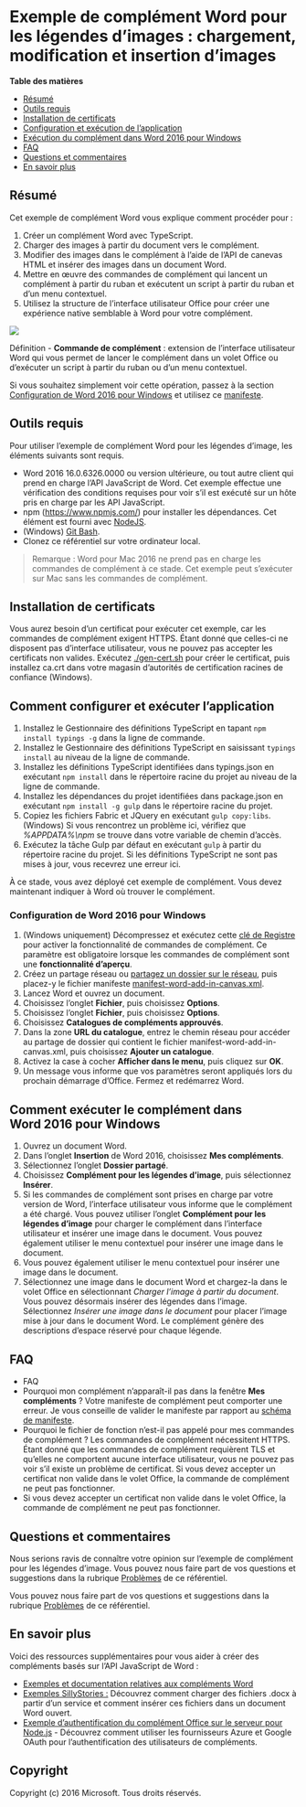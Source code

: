 # <a name="image-callouts-word-add-in-sample:-load,-edit,-and-insert-images"></a>Exemple de complément Word pour les légendes d’images : chargement, modification et insertion d’images

**Table des matières**

* [Résumé](#summary)
* [Outils requis](#required-tools)
* [Installation de certificats](#how-to-install-certificates)
* [Configuration et exécution de l’application](#how-to-set-up-and-run-the-app)
* [Exécution du complément dans Word 2016 pour Windows](#how-to-run-the-add-in-in-Word-2016-for-Windows)
* [FAQ](#faq)
* [Questions et commentaires](#questions-and-comments)
* [En savoir plus](#learn-more)


## <a name="summary"></a>Résumé

Cet exemple de complément Word vous explique comment procéder pour :

1. Créer un complément Word avec TypeScript.
2. Charger des images à partir du document vers le complément.
3. Modifier des images dans le complément à l’aide de l’API de canevas HTML et insérer des images dans un document Word.
4. Mettre en œuvre des commandes de complément qui lancent un complément à partir du ruban et exécutent un script à partir du ruban et d’un menu contextuel.
5. Utilisez la structure de l’interface utilisateur Office pour créer une expérience native semblable à Word pour votre complément.

![](/readme-images/Word-Add-in-TypeScript-Canvas.gif)

Définition - **Commande de complément** : extension de l’interface utilisateur Word qui vous permet de lancer le complément dans un volet Office ou d’exécuter un script à partir du ruban ou d’un menu contextuel.

Si vous souhaitez simplement voir cette opération, passez à la section [Configuration de Word 2016 pour Windows](#word-2016-for-windows-set-up) et utilisez ce [manifeste](https://github.com/OfficeDev/Word-Add-in-TypeScript-Canvas/blob/deploy2Azure/manifest-word-add-in-canvas.xml).

## <a name="required-tools"></a>Outils requis

Pour utiliser l’exemple de complément Word pour les légendes d’image, les éléments suivants sont requis.

* Word 2016 16.0.6326.0000 ou version ultérieure, ou tout autre client qui prend en charge l’API JavaScript de Word. Cet exemple effectue une vérification des conditions requises pour voir s’il est exécuté sur un hôte pris en charge par les API JavaScript.
* npm (https://www.npmjs.com/) pour installer les dépendances. Cet élément est fourni avec [NodeJS](https://nodejs.org/en/).
* (Windows) [Git Bash](http://www.git-scm.com/downloads).
* Clonez ce référentiel sur votre ordinateur local.

> Remarque : Word pour Mac 2016 ne prend pas en charge les commandes de complément à ce stade. Cet exemple peut s’exécuter sur Mac sans les commandes de complément.

## <a name="how-to-install-certificates"></a>Installation de certificats

Vous aurez besoin d’un certificat pour exécuter cet exemple, car les commandes de complément exigent HTTPS. Étant donné que celles-ci ne disposent pas d’interface utilisateur, vous ne pouvez pas accepter les certificats non valides. Exécutez [./gen-cert.sh](#gen-cert.sh) pour créer le certificat, puis installez ca.crt dans votre magasin d’autorités de certification racines de confiance (Windows).

## <a name="how-to-set-up-and-run-the-app"></a>Comment configurer et exécuter l’application

1. Installez le Gestionnaire des définitions TypeScript en tapant ```npm install typings -g``` dans la ligne de commande.
2. Installez le Gestionnaire des définitions TypeScript en saisissant ```typings install``` au niveau de la ligne de commande.
3. Installez les définitions TypeScript identifiées dans typings.json en exécutant ```npm install``` dans le répertoire racine du projet au niveau de la ligne de commande.
4. Installez les dépendances du projet identifiées dans package.json en exécutant ```npm install -g gulp``` dans le répertoire racine du projet.
5. Copiez les fichiers Fabric et JQuery en exécutant ```gulp copy:libs```. (Windows) Si vous rencontrez un problème ici, vérifiez que *%APPDATA%\npm* se trouve dans votre variable de chemin d’accès.
6. Exécutez la tâche Gulp par défaut en exécutant ```gulp``` à partir du répertoire racine du projet. Si les définitions TypeScript ne sont pas mises à jour, vous recevrez une erreur ici.

À ce stade, vous avez déployé cet exemple de complément. Vous devez maintenant indiquer à Word où trouver le complément.

### <a name="word-2016-for-windows-set-up"></a>Configuration de Word 2016 pour Windows

1. (Windows uniquement) Décompressez et exécutez cette [clé de Registre](https://github.com/OfficeDev/Office-Add-in-Commands-Samples/tree/master/Tools/AddInCommandsUndark) pour activer la fonctionnalité de commandes de complément. Ce paramètre est obligatoire lorsque les commandes de complément sont une **fonctionnalité d’aperçu**.
2. Créez un partage réseau ou [partagez un dossier sur le réseau](https://technet.microsoft.com/en-us/library/cc770880.aspx), puis placez-y le fichier manifeste [manifest-word-add-in-canvas.xml](manifest-word-add-in-canvas.xml).
3. Lancez Word et ouvrez un document.
4. Choisissez l’onglet **Fichier**, puis choisissez **Options**.
5. Choisissez l’onglet **Fichier**, puis choisissez **Options**.
6. Choisissez **Catalogues de compléments approuvés**.
7. Dans la zone **URL du catalogue**, entrez le chemin réseau pour accéder au partage de dossier qui contient le fichier manifest-word-add-in-canvas.xml, puis choisissez **Ajouter un catalogue**.
8. Activez la case à cocher **Afficher dans le menu**, puis cliquez sur **OK**.
9. Un message vous informe que vos paramètres seront appliqués lors du prochain démarrage d’Office. Fermez et redémarrez Word.

## <a name="how-to-run-the-add-in-in-word-2016-for-windows"></a>Comment exécuter le complément dans Word 2016 pour Windows

1. Ouvrez un document Word.
2. Dans l’onglet **Insertion** de Word 2016, choisissez **Mes compléments**.
3. Sélectionnez l’onglet **Dossier partagé**.
4. Choisissez **Complément pour les légendes d’image**, puis sélectionnez **Insérer**.
5. Si les commandes de complément sont prises en charge par votre version de Word, l’interface utilisateur vous informe que le complément a été chargé. Vous pouvez utiliser l’onglet **Complément pour les légendes d’image** pour charger le complément dans l’interface utilisateur et insérer une image dans le document. Vous pouvez également utiliser le menu contextuel pour insérer une image dans le document.
6. Vous pouvez également utiliser le menu contextuel pour insérer une image dans le document.
7. Sélectionnez une image dans le document Word et chargez-la dans le volet Office en sélectionnant *Charger l’image à partir du document*. Vous pouvez désormais insérer des légendes dans l’image. Sélectionnez *Insérer une image dans le document* pour placer l’image mise à jour dans le document Word. Le complément génère des descriptions d’espace réservé pour chaque légende.

## <a name="faq"></a>FAQ

* FAQ
* Pourquoi mon complément n’apparaît-il pas dans la fenêtre **Mes compléments** ? Votre manifeste de complément peut comporter une erreur. Je vous conseille de valider le manifeste par rapport au [schéma de manifeste](https://github.com/OfficeDev/Office-Add-in-Commands-Samples/tree/master/Tools/XSD).
* Pourquoi le fichier de fonction n’est-il pas appelé pour mes commandes de complément ? Les commandes de complément nécessitent HTTPS. Étant donné que les commandes de complément requièrent TLS et qu’elles ne comportent aucune interface utilisateur, vous ne pouvez pas voir s’il existe un problème de certificat. Si vous devez accepter un certificat non valide dans le volet Office, la commande de complément ne peut pas fonctionner.
* Si vous devez accepter un certificat non valide dans le volet Office, la commande de complément ne peut pas fonctionner.

## <a name="questions-and-comments"></a>Questions et commentaires

Nous serions ravis de connaître votre opinion sur l’exemple de complément pour les légendes d’image. Vous pouvez nous faire part de vos questions et suggestions dans la rubrique [Problèmes](https://github.com/OfficeDev/Word-Add-in-TypeScript-Canvas/issues) de ce référentiel.

Vous pouvez nous faire part de vos questions et suggestions dans la rubrique [Problèmes](http://stackoverflow.com/questions/tagged/Office365+API) de ce référentiel.

## <a name="learn-more"></a>En savoir plus

Voici des ressources supplémentaires pour vous aider à créer des compléments basés sur l’API JavaScript de Word :

* [Exemples et documentation relatives aux compléments Word](https://dev.office.com/word)
* [Exemples SillyStories :](https://github.com/OfficeDev/Word-Add-in-SillyStories) Découvrez comment charger des fichiers .docx à partir d’un service et comment insérer ces fichiers dans un document Word ouvert.
* [Exemple d’authentification du complément Office sur le serveur pour Node.js](https://github.com/OfficeDev/Office-Add-in-Nodejs-ServerAuth) - Découvrez comment utiliser les fournisseurs Azure et Google OAuth pour l’authentification des utilisateurs de compléments.

## <a name="copyright"></a>Copyright
Copyright (c) 2016 Microsoft. Tous droits réservés.
